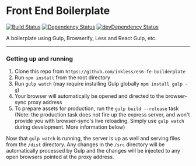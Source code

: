 Front End Boilerplate
=====================

[![Build Status](https://travis-ci.org/inkless/es6-fe-boilerplate.svg?branch=master)](http://travis-ci.org/inkless/es6-fe-boilderplate)
[![Dependency Status](https://david-dm.org/inkless/es6-fe-boilerplate.svg)](https://david-dm.org/inkless/es6-fe-boilerplate)
[![devDependency Status](https://david-dm.org/inkless/es6-fe-boilerplate/dev-status.svg)](https://david-dm.org/inkless/es6-fe-boilerplate#dev-badge-embed=&info=devDependencies&view=table)

A boilerplate using Gulp, Browserify, Less and React Gulp, etc.

---

### Getting up and running

1. Clone this repo from `https://github.com/inkless/es6-fe-boilderplate`
2. Run `npm install` from the root directory
3. Run `gulp watch` (may require installing Gulp globally `npm install gulp -g`)
4. Your browser will automatically be opened and directed to the browser-sync proxy address
5. To prepare assets for production, run the `gulp build --release` task (Note: the production task does not fire up the express server, and won't provide you with browser-sync's live reloading. Simply use `gulp watch` during development. More information below)

Now that `gulp watch` is running, the server is up as well and serving files from the `/dist` directory. Any changes in the `/src` directory will be automatically processed by Gulp and the changes will be injected to any open browsers pointed at the proxy address.

